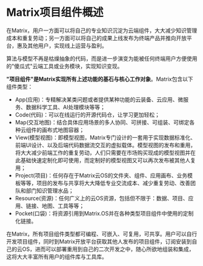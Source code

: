 # Matrix项目组件概述

在Matrix，用户一方面可以将自己的专业知识沉淀为云端组件，大大减少知识管理成本和重复劳动；另一方面可以将自己的成果上线发布为终端产品并推向开放平台，惠及其他用户，实现线上运营与盈利。

算法与模型不再是枯燥抽象的代码，而是进一步演变为能被任何终端用户方便使用的"傻瓜式"云端工具或业务模块，实现知识变现。

**"项目组件"是Matrix实现所有上述功能的基石与核心工作对象**。Matrix包含以下组件类型：

* App(应用)：专精解决某类问题或者提供某种功能的云装备、云应用、微服务、数据科学工具、AI处理模块等等；
* Code(代码)：可以在线运行的开源代码仓，让学习更加轻松；
* Map(交互地图)：结合具体应用场景的多人协同、可拼接、可组装、可绑定各种云组件的画布式地图容器；
* View(模型视图)：即模型视图，Matrix专门设计的一套用于实现数据标准化、前端UI设计、以及后端代码数据流交互的虚拟载体。模型视图的发布和重用，将大大减少前端工作的重复劳动，人们只需要在市场购买现成的模型视图并在此基础快速定制化即可使用，而定制好的模型视图又可以再次发布被其他人复用；
* Project(项目)：任何存在于Matrix云OS的文件夹、组件、应用画布、业务模板等等，项目的发布与共享将大大降低专业交流成本、减少重复劳动、改善团队和部门知识管理水品；
* Resource(资源)：任何广义上的云OS资源，包括但不限于：数据、项目、应用、链接、地图、工具等等；
* Pocket(口袋)：将资源引用到Matrix.OS并在各种类型项目组件中使用的定制化链接。

在Matrix，所有项目组件类型都可编程、可嵌入、可复用，可共享。用户可以自行开发项目组件，同时到Matrix开放平台获取其他人发布的项目组件，订阅安装到自己的云OS，进而可以部署重用到自己的二次开发之中，随心所欲地组装和集成，这将大大丰富所有用户的组件库与工具库。
